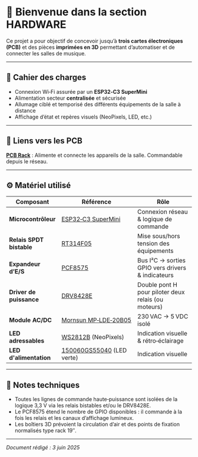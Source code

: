# 🚀 Bienvenue dans la section HARDWARE

Ce projet a pour objectif de concevoir jusqu’à **trois cartes électroniques (PCB)** et des pièces **imprimées en 3D** permettant d’automatiser et de connecter les salles de musique.

---

## 📌 Cahier des charges

* Connexion Wi‑Fi assurée par un **ESP32‑C3 SuperMini**
* Alimentation secteur **centralisée** et sécurisée
* Allumage ciblé et temporisé des différents équipements de la salle à distance
* Affichage d’état et repères visuels (NeoPixels, LED, etc.)

---

## 🔗 Liens vers les PCB

[**PCB Rack**](https://github.com/DBXYD/2025-CGS-ESP32-IoT/tree/master/Hardware/PCB_Rack) : Alimente et connecte les appareils de la salle. Commandable depuis le réseau.
 


---

## ⚙️ Matériel utilisé

| Composant                | Référence            | Rôle                                                |
| ------------------------ | -------------------- | --------------------------------------------------- |
| **Microcontrôleur**      | [ESP32‑C3 SuperMini](https://www.sudo.is/docs/esphome/boards/esp32c3supermini/)   | Connexion réseau & logique de commande              |
| **Relais SPDT bistable** | [RT314F05](https://eu.mouser.com/datasheet/2/418/5/ENG_DS_RT1_bistable_0819-728100.pdf)              | Mise sous/hors tension des équipements              |
| **Expandeur d’E/S**      | [PCF8575](https://www.ti.com/lit/ds/symlink/pcf8575.pdf?ts=1749018926956&ref_url=https%253A%252F%252Fwww.ti.com%252Fproduct%252FPCF8575%253Futm_source%253Dgoogle%2526utm_medium%253Dcpc%2526utm_campaign%253Dasc-int-null-44700045336317680_prodfolderdynamic-cpc-pf-google-eu_en_int%2526utm_content%253Dprodfolddynamic%2526ds_k%253DDYNAMIC+SEARCH+ADS%2526DCM%253Dyes%2526gad_source%253D1%2526gad_campaignid%253D11371239072%2526gbraid%253D0AAAAAC068F3FDDT1Gu7VhnBeP5RtPTUzc%2526gclid%253DCj0KCQjwuvrBBhDcARIsAKRrkjepK51Y6q6-dVQGFRZQ84PgWH1wtIsXtqnR2Pfn0NW1HM2rvzqnz_UaAslJEALw_wcB%2526gclsrc%253Daw.ds)              | Bus I²C → sorties GPIO vers drivers & indicateurs   |
| **Driver de puissance**  | [DRV8428E](https://www.ti.com/lit/ds/symlink/drv8428e.pdf)             | Double pont H pour piloter deux relais (ou moteurs) |
| **Module AC/DC**         | [Mornsun MP‑LDE‑20B05](https://www.digchip.com/datasheets/download_datasheet.php?id=1041786&part-number=MP-LDE03-20B05&type=pn2) | 230 VAC → 5 VDC isolé                               |
| **LED adressables**      | [WS2812B](https://www.mouser.com/pdfDocs/WS2812B-2020_V10_EN_181106150240761.pdf) (NeoPixels)  | Indication visuelle & rétro‑éclairage               |
| **LED d'alimentation**      | [150060GS55040](https://www.we-online.com/components/products/datasheet/150060GS55040.pdf) (LED verte)  | Indication visuelle               |

---

## 📝 Notes techniques

* Toutes les lignes de commande haute‑puissance sont isolées de la logique 3,3 V via les relais bistables et/ou le DRV8428E.
* Le PCF8575 étend le nombre de GPIO disponibles : il commande à la fois les relais et les canaux d’affichage lumineux.
* Les boîtiers 3D prévoient la circulation d’air et des points de fixation normalisés type rack 19″.

---

*Document rédigé : 3 juin 2025*
